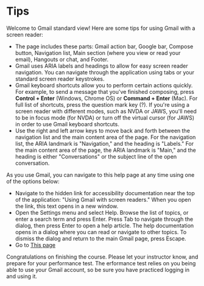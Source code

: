 # Tips

Welcome to Gmail standard view! Here are some tips for using Gmail with
a screen reader:

- The page includes these parts: Gmail action bar, Google bar, Compose
  button, Navigation list, Main section (where you view or read your
  email), Hangouts or chat, and Footer.
- Gmail uses ARIA labels and headings to allow for easy screen reader
  navigation. You can navigate through the application using tabs or
  your standard screen reader keystrokes.
- Gmail keyboard shortcuts allow you to perform certain actions
  quickly. For example, to send a message that you've finished
  composing, press **Control + Enter** (Windows, Chrome OS) or
  **Command + Enter** (Mac). For full list of shortcuts, press the
  question mark key (?). If you're using a screen reader with
  different modes, such as NVDA or JAWS, you'll need to be in focus
  mode (for NVDA) or turn off the virtual cursor (for JAWS) in order
  to use Gmail keyboard shortcuts.
- Use the right and left arrow keys to move back and forth between the
  navigation list and the main content area of the page. For the
  navigation list, the ARIA landmark is "Navigation," and the heading
  is "Labels." For the main content area of the page, the ARIA
  landmark is "Main," and the heading is either "Conversations" or the
  subject line of the open conversation.

As you use Gmail, you can navigate to this help page at any time using
one of the options below:

- Navigate to the hidden link for accessibility documentation near the
  top of the application: "Using Gmail with screen readers." When you
  open the link, this text opens in a new window.
- Open the Settings menu and select Help. Browse the list of topics,
  or enter a search term and press Enter. Press Tab to navigate
  through the dialog, then press Enter to open a help article. The
  help documentation opens in a dialog where you can read or navigate
  to other topics. To dismiss the dialog and return to the main Gmail
  page, press Escape.
- Go to [This
  page](https://support.google.com/mail/answer/90559?hl=en)

Congratulations on finishing the course. Please let your instructor know, and
prepare for your performance test. The erformance test relies on you being able
to use your Gmail account, so be sure you have practiced logging in and using
it.
